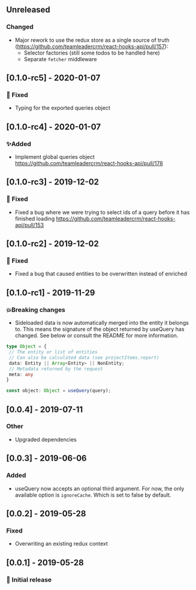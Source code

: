 ## Unreleased

### Changed

* Major rework to use the redux store as a single source of truth (https://github.com/teamleadercrm/react-hooks-api/pull/157):
   - Selector factories (still some todos to be handled here)
   - Separate `fetcher` middleware

## [0.1.0-rc5] - 2020-01-07

### 🐛 Fixed

* Typing for the exported queries object

## [0.1.0-rc4] - 2020-01-07

### ✨Added

* Implement global queries object https://github.com/teamleadercrm/react-hooks-api/pull/178

## [0.1.0-rc3] - 2019-12-02

### 🐛 Fixed

* Fixed a bug where we were trying to select ids of a query before it has finished loading https://github.com/teamleadercrm/react-hooks-api/pull/153

## [0.1.0-rc2] - 2019-12-02

### 🐛 Fixed

* Fixed a bug that caused entities to be overwritten instead of enriched

## [0.1.0-rc1] - 2019-11-29

### 💥Breaking changes

- Sideloaded data is now automatically merged into the entity it belongs to. This means the signature of the object returned by useQuery has changed. See below or consult the README for more information.
 ```ts
type Object = {
  // The entity or list of entities
  // Can also be calculated data (see projectItems.report)
  data: Entity || Array<Entity> || NonEntity;
  // Metadata returned by the request
  meta: any
}

const object: Object = useQuery(query);
 ```

## [0.0.4] - 2019-07-11

### Other

- Upgraded dependencies

## [0.0.3] - 2019-06-06

### Added

- useQuery now accepts an optional third argument. For now, the only available option is `ignoreCache`. Which is set to false by default.

## [0.0.2] - 2019-05-28

### Fixed

- Overwriting an existing redux context

## [0.0.1] - 2019-05-28

### 🎉 Initial release
